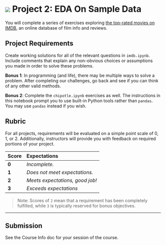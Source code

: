 # ![](https://ga-dash.s3.amazonaws.com/production/assets/logo-9f88ae6c9c3871690e33280fcf557f33.png) Project 2: EDA On Sample Data

You will complete a series of exercises exploring [the top-rated movies on IMDB](./data/imdb_1000.csv), an online database of film info and reviews.

## Project Requirements

Create working solutions for all of the relevant questions in `imdb.ipynb`. Include comments that explain any non-obvious choices or assumptions you made in order to solve these problems.

**Bonus 1**: In programming (and life), there may be multiple ways to solve a problem. After completing our challenges, go back and see if you can think of any other valid methods.

**Bonus 2**: Complete the `chipotle.ipynb` exercises as well. The instructions in this notebook prompt you to use built-in Python tools rather than `pandas`. You may use `pandas` instead if you wish.

## Rubric

For all projects, requirements will be evaluated on a simple point scale of 0, 1, or 2. Additionally, instructors will provide you with feedback on required portions of your project.

Score | Expectations
:--- | :---
**0** | _Incomplete._
**1** | _Does not meet expectations._
**2** | _Meets expectations, good job!_
**3** | _Exceeds expectations_

> Note: Scores of `2` mean that a requirement has been completely fulfilled, while `3` is typically reserved for bonus objectives.

---

## Submission

See the Course Info doc for your session of the course.
